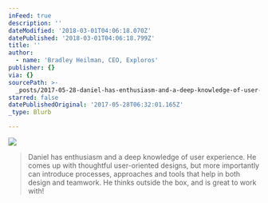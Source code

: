 ```yaml
---
inFeed: true
description: ''
dateModified: '2018-03-01T04:06:18.070Z'
datePublished: '2018-03-01T04:06:18.799Z'
title: ''
author:
  - name: 'Bradley Heilman, CEO, Exploros'
publisher: {}
via: {}
sourcePath: >-
  _posts/2017-05-28-daniel-has-enthusiasm-and-a-deep-knowledge-of-user-experienc.md
starred: false
datePublishedOriginal: '2017-05-28T06:32:01.165Z'
_type: Blurb

---
```

![](https://the-grid-user-content.s3-us-west-2.amazonaws.com/47e0c548-5ea6-4742-b71d-dff83dc3e156.jpg)

> Daniel has enthusiasm and a deep knowledge of user experience. He comes up with thoughtful user-oriented designs, but more importantly can introduce processes, approaches and tools that help in both design and teamwork. He thinks outside the box, and is great to work with!